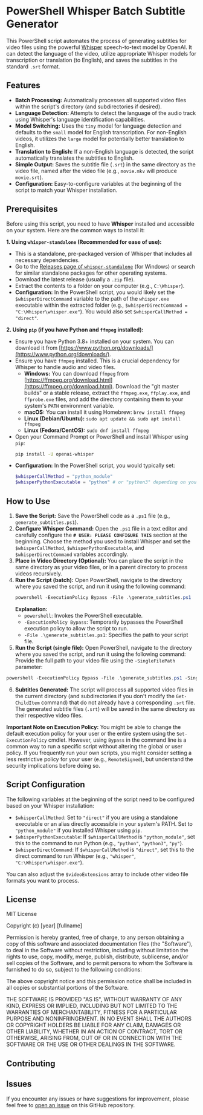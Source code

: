 # PowerShell Whisper Batch Subtitle Generator

This PowerShell script automates the process of generating subtitles for video files using the powerful [Whisper](https://github.com/openai/whisper) speech-to-text model by OpenAI. It can detect the language of the video, utilize appropriate Whisper models for transcription or translation (to English), and saves the subtitles in the standard `.srt` format.

## Features

* **Batch Processing:** Automatically processes all supported video files within the script's directory (and subdirectories if desired).
* **Language Detection:** Attempts to detect the language of the audio track using Whisper's language identification capabilities.
* **Model Switching:** Uses the `tiny` model for language detection and defaults to the `small` model for English transcription. For non-English videos, it utilizes the `large` model for potentially better translation to English.
* **Translation to English:** If a non-English language is detected, the script automatically translates the subtitles to English.
* **Simple Output:** Saves the subtitle file (`.srt`) in the same directory as the video file, named after the video file (e.g., `movie.mkv` will produce `movie.srt`).
* **Configuration:** Easy-to-configure variables at the beginning of the script to match your Whisper installation.

## Prerequisites

Before using this script, you need to have **Whisper** installed and accessible on your system. Here are the common ways to install it:

**1. Using `whisper-standalone` (Recommended for ease of use):**

   * This is a standalone, pre-packaged version of Whisper that includes all necessary dependencies.
   * Go to the [Releases page of `whisper-standalone`](https://github.com/jianfch/whisper-standalone-win/releases) (for Windows) or search for similar standalone packages for other operating systems.
   * Download the latest release (usually a `.zip` file).
   * Extract the contents to a folder on your computer (e.g., `C:\Whisper`).
   * **Configuration:** In the PowerShell script, you would likely set the `$whisperDirectCommand` variable to the path of the `whisper.exe` executable within the extracted folder (e.g., `$whisperDirectCommand = "C:\Whisper\whisper.exe"`). You would also set `$whisperCallMethod = "direct"`.

**2. Using `pip` (if you have Python and `ffmpeg` installed):**

   * Ensure you have Python 3.8+ installed on your system. You can download it from [https://www.python.org/downloads/](https://www.python.org/downloads/).
   * Ensure you have `ffmpeg` installed. This is a crucial dependency for Whisper to handle audio and video files.
      * **Windows:** You can download `ffmpeg` from [https://ffmpeg.org/download.html](https://ffmpeg.org/download.html). Download the "git master builds" or a stable release, extract the `ffmpeg.exe`, `ffplay.exe`, and `ffprobe.exe` files, and add the directory containing them to your system's `PATH` environment variable.
      * **macOS:** You can install it using Homebrew: `brew install ffmpeg`
      * **Linux (Debian/Ubuntu):** `sudo apt update && sudo apt install ffmpeg`
      * **Linux (Fedora/CentOS):** `sudo dnf install ffmpeg`
   * Open your Command Prompt or PowerShell and install Whisper using `pip`:
      ```bash
      pip install -U openai-whisper
      ```
   * **Configuration:** In the PowerShell script, you would typically set:
      ```powershell
      $whisperCallMethod = "python_module"
      $whisperPythonExecutable = "python" # or "python3" depending on your Python installation
      ```

## How to Use

1.  **Save the Script:** Save the PowerShell code as a `.ps1` file (e.g., `generate_subtitles.ps1`).
2.  **Configure Whisper Command:** Open the `.ps1` file in a text editor and carefully configure the **`# USER: PLEASE CONFIGURE THIS`** section at the beginning. Choose the method you used to install Whisper and set the `$whisperCallMethod`, `$whisperPythonExecutable`, and `$whisperDirectCommand` variables accordingly.
3.  **Place in Video Directory (Optional):** You can place the script in the same directory as your video files, or in a parent directory to process videos recursively.
4.  **Run the Script (batch):** Open PowerShell, navigate to the directory where you saved the script, and run it using the following command:
    ```powershell
    powershell -ExecutionPolicy Bypass -File .\generate_subtitles.ps1
    ```
    **Explanation:**
    * `powershell`: Invokes the PowerShell executable.
    * `-ExecutionPolicy Bypass`: Temporarily bypasses the PowerShell execution policy to allow the script to run.
    * `-File .\generate_subtitles.ps1`: Specifies the path to your script file.
5. **Run the Script (single file):** Open PowerShell, navigate to the directory where you saved the script, and run it using the following command:
Provide the full path to your video file using the `-SingleFilePath` parameter:
```powershell
powershell -ExecutionPolicy Bypass -File .\generate_subtitles.ps1 -SingleFilePath "C:\Path\To\Your\Video\MyMovie.mp4"
```
6.  **Subtitles Generated:** The script will process all supported video files in the current directory (and subdirectories if you don't modify the `Get-ChildItem` command) that do not already have a corresponding `.srt` file. The generated subtitle files (`.srt`) will be saved in the same directory as their respective video files.

**Important Note on Execution Policy:** You might be able to change the default execution policy for your user or the entire system using the `Set-ExecutionPolicy` cmdlet. However, using `Bypass` in the command line is a common way to run a specific script without altering the global or user policy. If you frequently run your own scripts, you might consider setting a less restrictive policy for your user (e.g., `RemoteSigned`), but understand the security implications before doing so.

## Script Configuration

The following variables at the beginning of the script need to be configured based on your Whisper installation:

* `$whisperCallMethod`: Set to `"direct"` if you are using a standalone executable or an alias directly accessible in your system's PATH. Set to `"python_module"` if you installed Whisper using `pip`.
* `$whisperPythonExecutable`: If `$whisperCallMethod` is `"python_module"`, set this to the command to run Python (e.g., `"python"`, `"python3"`, `"py"`).
* `$whisperDirectCommand`: If `$whisperCallMethod` is `"direct"`, set this to the direct command to run Whisper (e.g., `"whisper"`, `"C:\Whisper\whisper.exe"`).

You can also adjust the `$videoExtensions` array to include other video file formats you want to process.

## License

MIT License

Copyright (c) [year] [fullname]

Permission is hereby granted, free of charge, to any person obtaining a copy
of this software and associated documentation files (the "Software"), to deal
in the Software without restriction, including without limitation the rights
to use, copy, modify, merge, publish, distribute, sublicense, and/or sell
copies of the Software, and to permit persons to whom the Software is
furnished to do so, subject to the following conditions:

The above copyright notice and this permission notice shall be included in all
copies or substantial portions of the Software.

THE SOFTWARE IS PROVIDED "AS IS", WITHOUT WARRANTY OF ANY KIND, EXPRESS OR
IMPLIED, INCLUDING BUT NOT LIMITED TO THE WARRANTIES OF MERCHANTABILITY,
FITNESS FOR A PARTICULAR PURPOSE AND NONINFRINGEMENT. IN NO EVENT SHALL THE
AUTHORS OR COPYRIGHT HOLDERS BE LIABLE FOR ANY CLAIM, DAMAGES OR OTHER
LIABILITY, WHETHER IN AN ACTION OF CONTRACT, TORT OR OTHERWISE, ARISING FROM,
OUT OF OR IN CONNECTION WITH THE SOFTWARE OR THE USE OR OTHER DEALINGS IN THE
SOFTWARE.

## Contributing



## Issues

If you encounter any issues or have suggestions for improvement, please feel free to [open an issue](https://github.com/kaizen375/PowerShell-Whisper-Subtitle-Generator/issues) on this GitHub repository.
